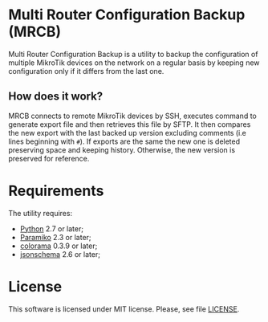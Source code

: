 # Multi Router Configuration Backup (MRCB)

Multi Router Configuration Backup is a utility to backup the configuration
of multiple MikroTik devices on the network on a regular basis by keeping
new configuration only if it differs from the last one.

## How does it work?

MRCB connects to remote MikroTik devices by SSH, executes command to generate
export file and then retrieves this file by SFTP. It then compares the new
export with the last backed up version excluding comments (i.e lines beginning
with `#`). If exports are the same the new one is deleted preserving space and
keeping history. Otherwise, the new version is preserved for reference.

# Requirements

The utility requires:
  * [Python](https://www.python.org/) 2.7 or later;
  * [Paramiko](https://www.paramiko.org/) 2.3 or later;
  * [colorama](https://github.com/tartley/colorama) 0.3.9 or later;
  * [jsonschema](https://github.com/Julian/jsonschema) 2.6 or later;

# License

This software is licensed under MIT license. Please, see file [LICENSE](LICENSE).


